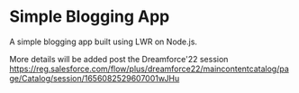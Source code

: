 # Simple Blogging App

A simple blogging app built using LWR on Node.js.

More details will be added post the Dreamforce'22 session https://reg.salesforce.com/flow/plus/dreamforce22/maincontentcatalog/page/Catalog/session/1656082529607001wJHu
